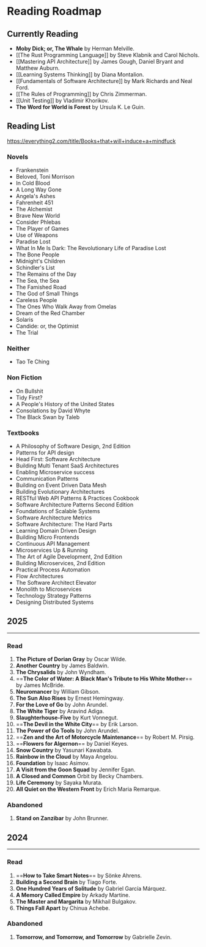 # Reading Roadmap
## Currently Reading

- **Moby Dick; or, The Whale** by Herman Melville.
- [[The Rust Programming Language]] by Steve Klabnik and Carol Nichols.
- [[Mastering API Architecture]] by James Gough, Daniel Bryant and Matthew Auburn.
- [[Learning Systems Thinking]] by Diana Montalion.
- [[Fundamentals of Software Architecture]] by Mark Richards and Neal Ford.
- [[The Rules of Programming]] by Chris Zimmerman.
- [[Unit Testing]] by Vladimir Khorikov.
- **The Word for World is Forest** by Ursula K. Le Guin.
## Reading List
https://everything2.com/title/Books+that+will+induce+a+mindfuck
### Novels
- Frankenstein
- Beloved, Toni Morrison
- In Cold Blood
- A Long Way Gone
- Angela's Ashes
- Fahrenheit 451
- The Alchemist
- Brave New World
- Consider Phlebas
- The Player of Games
- Use of Weapons
- Paradise Lost
- What In Me Is Dark: The Revolutionary Life of Paradise Lost
- The Bone People
- Midnight's Children
- Schindler's List
- The Remains of the Day
- The Sea, the Sea
- The Famished Road
- The God of Small Things
- Careless People
- The Ones Who Walk Away from Omelas
- Dream of the Red Chamber
- Solaris
- Candide: or, the Optimist
- The Trial
### Neither
- Tao Te Ching
### Non Fiction
- On Bullshit
- Tidy First?
- A People's History of the United States
- Consolations by David Whyte
- The Black Swan by Taleb
### Textbooks
- A Philosophy of Software Design, 2nd Edition
- Patterns for API design
- Head First: Software Architecture
- Building Multi Tenant SaaS Architectures
- Enabling Microservice success
- Communication Patterns
- Building on Event Driven Data Mesh
- Building Evolutionary Architectures
- RESTful Web API Patterns & Practices Cookbook
- Software Architecture Patterns Second Edition
- Foundations of Scalable Systems
- Software Architecture Metrics
- Software Architecture: The Hard Parts
- Learning Domain Driven Design
- Building Micro Frontends
- Continuous API Management
- Microservices Up & Running
- The Art of Agile Development, 2nd Edition
- Building Microservices, 2nd Edition
- Practical Process Automation
- Flow Architectures
- The Software Architect Elevator
- Monolith to Microservices
- Technology Strategy Patterns
- Designing Distributed Systems
## 2025
---
### Read
1. **The Picture of Dorian Gray** by Oscar Wilde.
2. **Another Country** by James Baldwin.
3. **The Chrysalids** by John Wyndham.
4. ==**The Color of Water: A Black Man's Tribute to His White Mother**== by James McBride.
5. **Neuromancer** by William Gibson.
6. **The Sun Also Rises** by Ernest Hemingway.
7. **For the Love of Go** by John Arundel.
8. **The White Tiger** by Aravind Adiga.
9. **Slaughterhouse-Five** by Kurt Vonnegut.
10. ==**The Devil in the White City**== by Erik Larson.
11. **The Power of Go Tools** by John Arundel.
12. ==**Zen and the Art of Motorcycle Maintenance**== by Robert M. Pirsig.
13. ==**Flowers for Algernon**== by Daniel Keyes.
14. **Snow Country** by Yasunari Kawabata.
15. **Rainbow in the Cloud** by Maya Angelou.
16. **Foundation** by Isaac Asimov.
17. **A Visit from the Goon Squad** by Jennifer Egan.
18. **A Closed and Common** Orbit by Becky Chambers.
19. **Life Ceremony** by Sayaka Murata.
20. **All Quiet on the Western Front** by Erich Maria Remarque.
### Abandoned
1. **Stand on Zanzibar** by John Brunner.
## 2024
---
### Read
1. ==**How to Take Smart Notes**== by Sönke Ahrens.
2. **Building a Second Brain** by Tiago Forte.
3. **One Hundred Years of Solitude** by Gabriel García Márquez.
4. **A Memory Called Empire** by Arkady Martine.
5. **The Master and Margarita** by Mikhail Bulgakov.
6. **Things Fall Apart** by Chinua Achebe.
### Abandoned
1. **Tomorrow, and Tomorrow, and Tomorrow** by Gabrielle Zevin.
